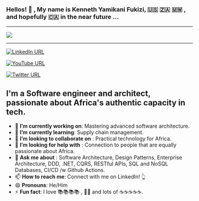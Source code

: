 ### Hellos! 👋 , My name is **Kenneth Yamikani Fukizi**, 🇺🇸 🇿🇦 🇲🇼 , and hopefully 🇨🇦 in the near future ...

<hr/>

<a href="https://github.com/ken-fukizi">
  <img src="https://github-readme-stats.vercel.app/api?username=ken-fukizi&count_private=true&show_icons=true&hide=stars" />
</a>

<hr/>

[![LinkedIn URL](https://img.shields.io/static/v1?color=blue&label=linkedin&logo=linkedin&logoColor=white&style=for-the-badge&message=Connect)](https://www.linkedin.com/in/kenneth-fukizi)

[![YouTube URL](https://img.shields.io/static/v1?color=red&label=youtube&logo=youtube&logoColor=white&style=for-the-badge&message=Subscribe)](https://www.youtube.com/channel/UCYqFsEn4VM-coOiav59TVTw)

[![Twitter URL](https://img.shields.io/static/v1?color=blue&label=twitter&logo=twitter&logoColor=white&style=for-the-badge&message=Follow)](https://twitter.com/fukizi_k)

## **I'm a Software engineer and architect, passionate about Africa's authentic capacity in tech.**

- 🔭 **I’m currently working on**: Mastering advanced software architecture.
- 🌱 **I’m currently learning**: Supply chain management.
- 👯 **I’m looking to collaborate on** : Practical technology for Africa. 
- 🤔 **I’m looking for help with** : Connection to people that are equally passionate about Africa.
- 💬 **Ask me about** : Software Architecture, Design Patterns, Enterprise Architecture, DDD, .NET, CQRS, RESTful APIs, SQL and NoSQL Databases, CI/CD /w Github Actions.
- 📫 **How to reach me**: Connect with me on LinkedIn! 👆
- 😄 **Pronouns**:  He/Him
- ⚡ **Fun fact**: I love 📚📚📚📚 , 🏀🏀 and lots of ☕☕☕☕☕.


